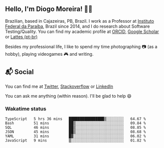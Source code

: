 ## Hello, I'm Diogo Moreira! 👋🏻

Brazilian, based in Cajazeiras, PB, Brazil.
I work as a Professor at [Instituto Federal da Paraíba](https://ifpb.edu.br), Brazil since 2014, and I do research about Software Testing/Quality. You can find my academic profile at [ORCID](https://orcid.org/0000-0003-1803-6565), [Google Scholar](https://scholar.google.com.br/citations?hl=pt-BR&user=DlSdlvEAAAAJ) or [Lattes (pt-br)](http://buscatextual.cnpq.br/buscatextual/visualizacv.do?id=K4384159A1)

Besides my professional life, I like to spend my time photographing 📷 (as a hobby), playing videogames 🎮 and writing.

## 📬 Social

You can find me at [Twitter](https://twitter.com/diogodmoreira), [Stackoverflow](https://stackoverflow.com/users/1541533/diogo-moreira) or [LinkedIn](https://linkedin.com/in/diogodmoreira)

You can ask me anything (within reason). I'll be glad to help 😄

### Wakatime status

<!--START_SECTION:waka-->

```text
TypeScript   5 hrs 36 mins   ████████████████▒░░░░░░░░   64.67 %
Bash         51 mins         ██▒░░░░░░░░░░░░░░░░░░░░░░   09.84 %
SQL          46 mins         ██▒░░░░░░░░░░░░░░░░░░░░░░   08.85 %
JSON         45 mins         ██▒░░░░░░░░░░░░░░░░░░░░░░   08.68 %
YAML         31 mins         █▓░░░░░░░░░░░░░░░░░░░░░░░   06.02 %
JavaScript   9 mins          ▒░░░░░░░░░░░░░░░░░░░░░░░░   01.82 %
```

<!--END_SECTION:waka-->
